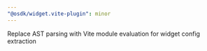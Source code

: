 ```yaml
---
"@osdk/widget.vite-plugin": minor
---
```


Replace AST parsing with Vite module evaluation for widget config extraction
